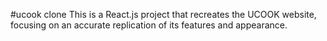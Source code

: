 #ucook clone
This is a React.js project that recreates the UCOOK website, focusing on an accurate replication of its features and appearance.
